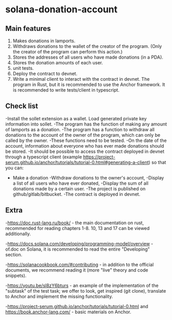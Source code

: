 # solana-donation-account
## Main features
1) Makes donations in lamports.
2) Withdraws donations to the wallet of the creator of the program.
(Only the creator of the program can perform this action.)
3) Stores the addresses of all users who have made donations (in a PDA).
4) Stores the donation amounts of each user.
5) unit tests.
6) Deploy the contract to devnet.
7) Write a minimal client to interact with the contract in devnet.
The program  in Rust, but it is recommended to use the Anchor framework.
It is recommended to write tests/client in typescript.

## Check list
-Install the sollet extension as a wallet. Load generated private key information into sollet.
-The program has the function of making any amount of lamports as a donation.
-The program has a function to withdraw all donations to the account of the owner of the program, which can only be called by the owner.
-These functions need to be tested.
-On the date of the account, information about everyone who has ever made donations should be stored.
-It should be possible to access the contract deployed in devnet through a typescript client (example https://project-serum.github.io/anchor/tutorials/tutorial-0.html#generating-a-client) so that you can:
- Make a donation
-Withdraw donations to the owner's account,
-Display a list of all users who have ever donated,
-Display the sum of all donations made by a certain user.
-The project is published on github/gitlab/bitbucket.
-The contract is deployed in devnet.

## Extra
-https://doc.rust-lang.ru/book/ - the main documentation on rust, recommended for reading chapters 1-8. 10, 13 and 17 can be viewed additionally.

-https://docs.solana.com/developing/programming-model/overview - of.doc on Solana, it is recommended to read the entire "Developing" section.

-https://solanacookbook.com/#contributing - in addition to the official documents, we recommend reading it (more "live" theory and code snippets).

-https://youtu.be/sl8zY6bturs - an example of the implementation of the "subtask" of the test task; we offer to look, get inspired (git clone), translate to Anchor and implement the missing functionality.

-https://project-serum.github.io/anchor/tutorials/tutorial-0.html and
https://book.anchor-lang.com/ - basic materials on Anchor.


